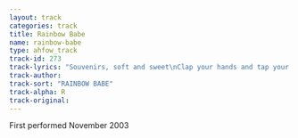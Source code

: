 ```yaml
---
layout: track
categories: track
title: Rainbow Babe
name: rainbow-babe
type: ahfow_track
track-id: 273
track-lyrics: "Souvenirs, soft and sweet\nClap your hands and tap your feet\nRing your bells and paint your toes\nRainbow babe\n \nAquavit, in plastic cups\nFeathered drums and lipstick butts\nRIng your bells and paint your toes\nRainbow babe\n \nMidnight fell, at 12 o'clock\nAnd your lips, said ticker tock\nTwo and two, makes twenty two\nRainbow babe"
track-author: 
track-sort: "RAINBOW BABE"
track-alpha: R
track-original: 
---
```

First performed November 2003